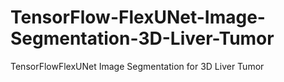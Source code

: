 # TensorFlow-FlexUNet-Image-Segmentation-3D-Liver-Tumor
TensorFlowFlexUNet Image Segmentation for 3D Liver Tumor
